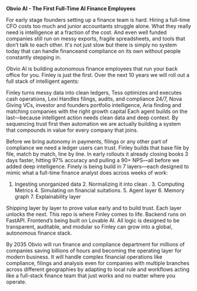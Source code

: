 **Obvio AI - The First Full-Time AI Finance Employees**

For early stage founders setting up a finance team is hard. Hiring a full-time CFO costs too much and junior accountants struggle alone. What they really need is intelligence at a fraction of the cost. And even well funded companies still run on messy exports, fragile spreadsheets, and tools that don’t talk to each other. It's not just slow but there is simply no system today that can handle financeand compliance on its own without people constantly stepping in.

Obvio AI is building autonomous finance employees that run your back office for you. Finley is just the first. Over the next 10 years we will roll out a full stack of intelligent agents:

Finley turns messy data into clean ledgers,
Tess optimizes and executes cash operations,
Lexi Handles filings, audits, and compliance 24/7,
Nova Giving VCs, investor and founders portfolio intelligence,
Aria finding and matching companies with the right growth capital
Each agent builds on the last—because intelligent action needs clean data and deep context. By sequencing trust first then automation we are actually building a system that compounds in value for every company that joins.

Before we bring autonomy in payments, filings or any other part of compliance we need a ledger users can trust. Finley builds that base file by file, match by match, line by line. In early rollouts it already closing books 3 days faster, hitting 97% accuracy and pulling a 90+ NPS—all before we added deep intelligence. Finely is being build in 7 layers—each designed to mimic what a full-time finance analyst does across weeks of work:

1. Ingesting unorganized data 2. Normalizing it into clean . 3. Computing Metrics 4. Simulating on financial suitations. 5. Agent layer 6. Memory graph 7. Explainability layer

Shipping layer by layer to prove value early and to build trust. Each layer unlocks the next.
This repo is where Finley comes to life. Backend runs on FastAPI. Frontend’s being built on Lovable AI. All logic is designed to be transparent, auditable, and modular so Finley can grow into a global, autonomous finance stack.

By 2035 Obvio will run finance and compliance department for millions of companies saving billions of hours and becoming the operating layer for modern business. It will handle complex financial operations like compliance, filings and analysis even for companies with multiple branches across different geographies by adapting to local rule and workflows acting like a full-stack finance team that just works and no matter where you operate.



